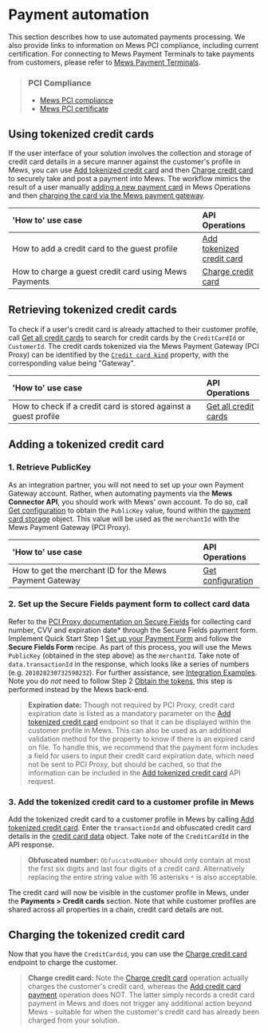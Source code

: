 # Payment automation

This section describes how to use automated payments processing. We also provide links to information on Mews PCI compliance, including current certification. For connecting to Mews Payment Terminals to take payments from customers, please refer to [Mews Payment Terminals](../use-cases/mews-terminals.md).

> ### PCI Compliance
> * [Mews PCI compliance](https://help.mews.com/s/article/pci-compliance?language=en_US)
> * [Mews PCI certificate](https://www.mews.com/en/platform-documentation)

## Using tokenized credit cards

If the user interface of your solution involves the collection and storage of credit card details in a secure manner against the customer's profile in Mews, you can use [Add tokenized credit card](../operations/creditcards.md#add-tokenized-credit-card) and then [Charge credit card](../operations/creditcards.md#charge-credit-card) to securely take and post a payment into Mews.
The workflow mimics the result of a user manually [adding a new payment card](https://mews.force.com/s/article/add-a-new-payment-card?language=en_US) in Mews Operations and then [charging the card via the Mews payment gateway](https://help.mews.com/s/article/take-a-payment?language=en_US).

| <div style="width:350px">'How to' use case</div> | API Operations |
| :-- | :-- |
| How to add a credit card to the guest profile | [Add tokenized credit card](../operations/creditcards.md#add-tokenized-credit-card) |
| How to charge a guest credit card using Mews Payments | [Charge credit card](../operations/creditcards.md#charge-credit-card) |

## Retrieving tokenized credit cards

To check if a user's credit card is already attached to their customer profile, call [Get all credit cards](../operations/creditcards.md#get-all-credit-cards) to search for credit cards by the `CreditCardId` or `CustomerId`. The credit cards tokenized via the Mews Payment Gateway (PCI Proxy) can be identified by the [`Credit card kind`](../operations/creditcards.md#credit-card-kind) property, with the corresponding value being "Gateway".

| <div style="width:350px">'How to' use case</div> | API Operations |
| :-- | :-- |
| How to check if a credit card is stored against a guest profile | [Get all credit cards](../operations/creditcards.md#get-all-credit-cards) |

## Adding a tokenized credit card

### 1. Retrieve PublicKey

As an integration partner, you will not need to set up your own Payment Gateway account. Rather, when automating payments via the __Mews Connector API__, you should work with Mews' own account. To do so, call [Get configuration](../operations/configuration.md#get-configuration) to obtain the `PublicKey` value, found within the [payment card storage](../operations/configuration.md#payment-card-storage) object. This value will be used as the `merchantId` with the Mews Payment Gateway (PCI Proxy).

| <div style="width:350px">'How to' use case</div> | API Operations |
| :-- | :-- |
| How to get the merchant ID for the Mews Payment Gateway | [Get configuration](../operations/configuration.md#get-configuration) |

### 2. Set up the Secure Fields payment form to collect card data

Refer to the [PCI Proxy documentation on Secure Fields](https://docs.pci-proxy.com/docs/secure-fields) for collecting card number, CVV and expiration date\* through the Secure Fields payment form.
Implement Quick Start Step 1 [Set up your Payment Form](https://docs.pci-proxy.com/docs/secure-fields-quick-start) and follow the **Secure Fields Form** recipe. As part of this process, you will use the Mews `PublicKey` (obtained in the step above) as the `merchantId`.
Take note of `data.transactionId` in the response, which looks like a series of numbers (e.g. `201028230732590232`).
For further assistance, see [Integration Examples](https://docs.pci-proxy.com/docs/secure-fields-examples).
Note you do _not_ need to follow Step 2 [Obtain the tokens](https://docs.pci-proxy.com/docs/secure-fields-quick-start), this step is performed instead by the Mews back-end.

> **Expiration date:**
> Though not required by PCI Proxy, credit card expiration date is listed as a mandatory parameter on the [Add tokenized credit card](../operations/creditcards.md#add-tokenized-credit-card) endpoint so that it can be displayed within the customer profile in Mews. This can also be used as an additional validation method for the property to know if there is an expired card on file.
> To handle this, we recommend that the payment form includes a field for users to input their credit card expiration date, which need not be sent to PCI Proxy, but should be cached, so that the information can be included in the [Add tokenized credit card](../operations/creditcards.md#add-tokenized-credit-card) API request.

### 3. Add the tokenized credit card to a customer profile in Mews

Add the tokenized credit card to a customer profile in Mews by calling [Add tokenized credit card](../operations/creditcards.md#add-tokenized-credit-card). Enter the `transactionId` and obfuscated credit card details in the [credit card data](../operations/creditcards.md#credit-card-data) object. Take note of the `CreditCardId` in the API response.

> **Obfuscated number:**
> `ObfuscatedNumber` should only contain at most the first six digits and last four digits of a credit card. Alternatively replacing the entire string value with 16 asterisks `*` is also acceptable.

The credit card will now be visible in the customer profile in Mews, under the __Payments > Credit cards__ section.
Note that while customer profiles are shared across all properties in a chain, credit card details are not. 

## Charging the tokenized credit card

Now that you have the `CreditCardid`, you can use the [Charge credit card](../operations/creditcards.md#charge-credit-card) endpoint to charge the customer. 

> **Charge credit card:**
> Note the [Charge credit card](../operations/creditcards.md#charge-credit-card) operation actually charges the customer's credit card, whereas the [Add credit card payment](../operations/payments.md#add-credit-card-payment) operation does NOT.
> The latter simply records a credit card payment in Mews and does not trigger any additional action beyond Mews - suitable for when the customer's credit card has already been charged from your solution.
